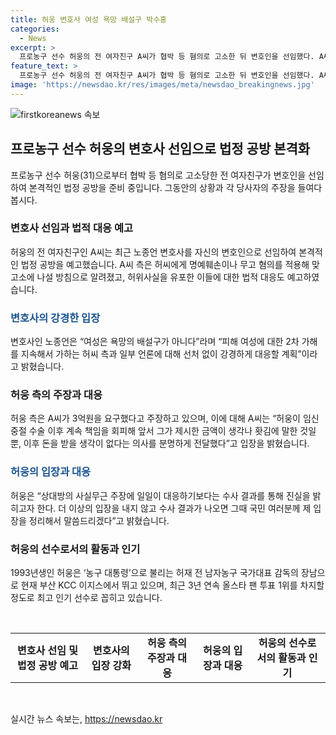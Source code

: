 ```yaml
---
title: 허웅 변호사 여성 욕망 배설구 박수홍
categories:
  - News
excerpt: >
  프로농구 선수 허웅의 전 여자친구 A씨가 협박 등 혐의로 고소한 뒤 변호인을 선임했다. A씨는 노종언 변호사를 선임하고 허웅에게 명예훼손이나 무고 혐의를 적용해 맞고소에 나설 예정이며, 허위사실을 유포한 이들에 대한 법적 대응도 예고했다. 노 변호사는 여성에 대한 가해를 밝힐 것이라며 강경하게 대응할 계획을 밝혔다. 반면 허웅 측은 A씨를 공갈미수, 협박, 스토킹 등으로 고소했으며, A씨가 금전을 요구했다고 주장하고 있다. 허웅은 수사 결과를 기다리겠다고 밝혔다. 1993년생인 허웅은 프로농구 선수로 인기를 끌고 있다.
feature_text: >
  프로농구 선수 허웅의 전 여자친구 A씨가 협박 등 혐의로 고소한 뒤 변호인을 선임했다. A씨는 노종언 변호사를 선임하고 허웅에게 명예훼손이나 무고 혐의를 적용해 맞고소에 나설 예정이며, 허위사실을 유포한 이들에 대한 법적 대응도 예고했다. 노 변호사는 여성에 대한 가해를 밝힐 것이라며 강경하게 대응할 계획을 밝혔다. 반면 허웅 측은 A씨를 공갈미수, 협박, 스토킹 등으로 고소했으며, A씨가 금전을 요구했다고 주장하고 있다. 허웅은 수사 결과를 기다리겠다고 밝혔다. 1993년생인 허웅은 프로농구 선수로 인기를 끌고 있다.
image: 'https://newsdao.kr/res/images/meta/newsdao_breakingnews.jpg'
---
```


<p><img src="https://newsdao.kr/res/images/meta/newsdao_breakingnews.jpg" alt="firstkoreanews 속보" /></p>

<h2 data-ke-size="size26">프로농구 선수 허웅의 변호사 선임으로 법정 공방 본격화</h2>

<p data-ke-size="size16">프로농구 선수 허웅(31)으로부터 협박 등 혐의로 고소당한 전 여자친구가 변호인을 선임하여 본격적인 법정 공방을 준비 중입니다. 그동안의 상황과 각 당사자의 주장을 들여다봅시다.</p>

<h3>변호사 선임과 법적 대응 예고</h3>

<p data-ke-size="size16">허웅의 전 여자친구인 A씨는 최근 노종언 변호사를 자신의 변호인으로 선임하여 본격적인 법정 공방을 예고했습니다. A씨 측은 허씨에게 명예훼손이나 무고 혐의를 적용해 맞고소에 나설 방침으로 알려졌고, 허위사실을 유포한 이들에 대한 법적 대응도 예고하였습니다.</p>

<h3><b><span style="color: #1a5490;">변호사의 강경한 입장</span></b></h3>

<p data-ke-size="size16">변호사인 노종언은 “여성은 욕망의 배설구가 아니다”라며 “피해 여성에 대한 2차 가해를 지속해서 가하는 허씨 측과 일부 언론에 대해 선처 없이 강경하게 대응할 계획”이라고 밝혔습니다.</p>

<h3>허웅 측의 주장과 대응</h3>

<p data-ke-size="size16">허웅 측은 A씨가 3억원을 요구했다고 주장하고 있으며, 이에 대해 A씨는 “허웅이 임신중절 수술 이후 계속 책임을 회피해 앞서 그가 제시한 금액이 생각나 홧김에 말한 것일 뿐, 이후 돈을 받을 생각이 없다는 의사를 분명하게 전달했다”고 입장을 밝혔습니다.</p>

<h3><b><span style="color: #1a5490;">허웅의 입장과 대응</span></b></h3>

<p data-ke-size="size16">허웅은 “상대방의 사실무근 주장에 일일이 대응하기보다는 수사 결과를 통해 진실을 밝히고자 한다. 더 이상의 입장을 내지 않고 수사 결과가 나오면 그때 국민 여러분께 제 입장을 정리해서 말씀드리겠다”고 밝혔습니다.</p>

<h3>허웅의 선수로서의 활동과 인기</h3>

<p data-ke-size="size16">1993년생인 허웅은 ‘농구 대통령’으로 불리는 허재 전 남자농구 국가대표 감독의 장남으로 현재 부산 KCC 이지스에서 뛰고 있으며, 최근 3년 연속 올스타 팬 투표 1위를 차지할 정도로 최고 인기 선수로 꼽히고 있습니다.</p>

<p data-ke-size="size16">&nbsp;</p>

<table>
    <tbody>
        <tr>
            <td style="text-align: center; height: 17px;"><b>변호사 선임 및 법정 공방 예고</b></td>
        <td style="text-align: center; height: 17px;"><b>변호사의 입장 강화</b></td>
            <td style="text-align: center; height: 17px;"><b>허웅 측의 주장과 대응</b></td>
        <td style="text-align: center; height: 17px;"><b>허웅의 입장과 대응</b></td>
            <td style="text-align: center; height: 17px;"><b>허웅의 선수로서의 활동과 인기</b></td>
        </tr>
    </tbody>
</table>

<p data-ke-size="size16">&nbsp;</p>
실시간 뉴스 속보는, <a href="https://newsdao.kr" rel="dofollow">https://newsdao.kr</a>


